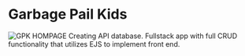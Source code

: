 # Garbage Pail Kids
![GPK HOMPAGE](public/images/gpk_home.jpg)
Creating API database. Fullstack app with full CRUD functionality that utilizes EJS to implement front end.
